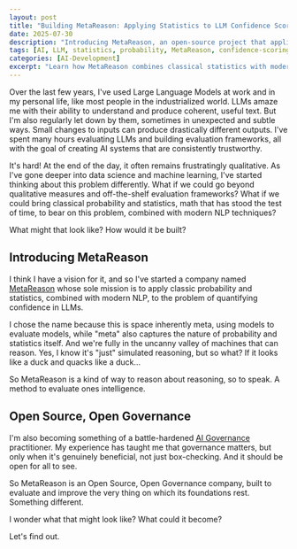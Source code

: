 ```yaml
---
layout: post
title: "Building MetaReason: Applying Statistics to LLM Confidence Scoring"
date: 2025-07-30
description: "Introducing MetaReason, an open-source project that applies classical probability and statistics to quantify confidence in Large Language Models, moving beyond qualitative evaluation frameworks."
tags: [AI, LLM, statistics, probability, MetaReason, confidence-scoring, machine-learning]
categories: [AI-Development]
excerpt: "Learn how MetaReason combines classical statistics with modern NLP to create trustworthy AI systems through rigorous confidence quantification."
---
```


Over the last few years, I've used Large Language Models at work and in my personal life, like most people in the industrialized world. LLMs amaze me with their ability to understand and produce coherent, useful text. But I'm also regularly let down by them, sometimes in unexpected and subtle ways. Small changes to inputs can produce drastically different outputs. I've spent many hours evaluating LLMs and building evaluation frameworks, all with the goal of creating AI systems that are consistently trustworthy. 

It's hard! At the end of the day, it often remains frustratingly qualitative. As I've gone deeper into data science and machine learning, I've started thinking about this problem differently. What if we could go beyond qualitative measures and off-the-shelf evaluation frameworks? What if we could bring classical probability and statistics, math that has stood the test of time, to bear on this problem, combined with modern NLP techniques?

What might that look like? How would it be built?

## Introducing MetaReason

I think I have a vision for it, and so I've started a company named [MetaReason](https://github.com/metareason-ai) whose sole mission is to apply classic probability and statistics, combined with modern NLP, to the problem of quantifying confidence in LLMs.

I chose the name because this is space inherently meta, using models to evaluate models, while "meta" also captures the nature of probability and statistics itself. And we're fully in the uncanny valley of machines that can reason. Yes, I know it's "just" simulated reasoning, but so what? If it looks like a duck and quacks like a duck... 

So MetaReason is a kind of way to reason about reasoning, so to speak. A method to evaluate ones intelligence.

## Open Source, Open Governance 

I'm also becoming something of a battle-hardened [AI Governance](https://www.ibm.com/think/topics/ai-governance) practitioner. My experience has taught me that governance matters, but only when it's genuinely beneficial, not just box-checking. And it should be open for all to see.

So MetaReason is an Open Source, Open Governance company, built to evaluate and improve the very thing on which its foundations rest. Something different.

I wonder what that might look like? What could it become?

Let's find out.